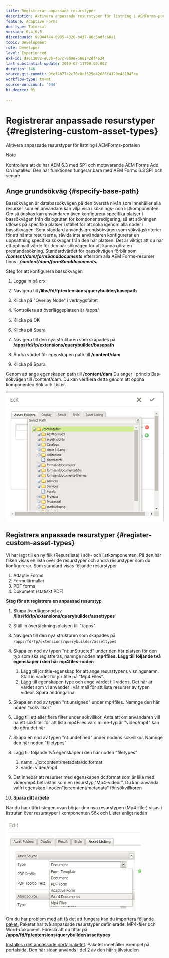 ```yaml
---
title: Registrerar anpassade resurstyper
description: Aktivera anpassade resurstyper för listning i AEMForms-portalen
feature: Adaptive Forms
doc-type: Tutorial
version: 6.4,6.5
discoiquuid: 99944f44-0985-4320-b437-06c5adfc60a1
topic: Development
role: Developer
level: Experienced
exl-id: da613092-e03b-467c-9b9e-668142df4634
last-substantial-update: 2019-07-11T00:00:00Z
duration: 146
source-git-commit: 9fef4b77a2c70c8cf525d42686f4120e481945ee
workflow-type: tm+mt
source-wordcount: '644'
ht-degree: 0%

---
```


# Registrerar anpassade resurstyper {#registering-custom-asset-types}

Aktivera anpassade resurstyper för listning i AEMForms-portalen

>[!NOTE]
>
>Kontrollera att du har AEM 6.3 med SP1 och motsvarande AEM Forms Add On Installed. Den här funktionen fungerar bara med AEM Forms 6.3 SP1 och senare

## Ange grundsökväg {#specify-base-path}

Bassökvägen är databassökvägen på den översta nivån som innehåller alla resurser som en användare kan vilja visa i söknings- och listkomponenten. Om så önskas kan användaren även konfigurera specifika platser i bassökvägen från dialogrutan för komponentredigering, så att sökningen utlöses på specifika platser i stället för att söka igenom alla noder i bassökvägen. Som standard används grundsökvägen som sökvägskriterier för att hämta resurserna, såvida inte användaren konfigurerar en uppsättning specifika sökvägar från den här platsen. Det är viktigt att du har ett optimalt värde för den här sökvägen för att kunna göra en prestandasökning. Standardvärdet för bassökvägen förblir som **_/content/dam/formSanddocuments_** eftersom alla AEM Forms-resurser finns i **_/content/dam/formSanddocuments._**

Steg för att konfigurera bassökvägen

1. Logga in på crx
1. Navigera till **/libs/fd/fp/extensions/querybuilder/basepath**

1. Klicka på &quot;Overlay Node&quot; i verktygsfältet
1. Kontrollera att överläggsplatsen är /apps/
1. Klicka på OK
1. Klicka på Spara
1. Navigera till den nya strukturen som skapades på **/apps/fd/fp/extensions/querybuilder/basepath**

1. Ändra värdet för egenskapen path till **/content/dam**
1. Klicka på Spara

Genom att ange egenskapen path till **/content/dam** Du anger i princip Bas-sökvägen till /content/dam. Du kan verifiera detta genom att öppna komponenten Sök och Lister.

![basepath](assets/basepath.png)

## Registrera anpassade resurstyper {#register-custom-asset-types}

Vi har lagt till en ny flik (Resurslista) i sök- och listkomponenten. På den här fliken visas en lista över de resurstyper och andra resurstyper som du konfigurerar. Som standard visas följande resurstyper

1. Adaptiv Forms
1. Formulärmallar
1. PDF forms
1. Dokument (statiskt PDF)

**Steg för att registrera en anpassad resurstyp**

1. Skapa överläggsnod av **/libs/fd/fp/extensions/querybuilder/assettypes**

1. Ställ in övertäckningsplatsen till &quot;/apps&quot;
1. Navigera till den nya strukturen som skapades på `/apps/fd/fp/extensions/querybuilder/assettypes`

1. Skapa en nod av typen &quot;nt:unStructed&quot; under den här platsen för den typ som ska registreras, namnge noden **mp4files. Lägg till följande två egenskaper i den här mp4files-noden**

   1. Lägg till jcr:title-egenskap för att ange resurstypens visningsnamn. Ställ in värdet för jcr:title på &quot;Mp4 Files&quot;.
   1. Lägg till egenskapen type och ange värdet till videos. Det här är värdet som vi använder i vår mall för att lista resurser av typen videor. Spara ändringarna.

1. Skapa en nod av typen &quot;nt:unsigned&quot; under mp4files. Namnge den här noden &quot;sökvillkor&quot;
1. Lägg till ett eller flera filter under sökvillkor. Anta att om användaren vill ha ett sökfilter för att lista mp4Files vars mime-typ är &quot;video/mp4&quot; kan du göra det här
1. Skapa en nod av typen &quot;nt:undefined&quot; under nodens sökvillkor. Namnge den här noden &quot;filetypes&quot;
1. Lägg till följande två egenskaper i den här noden &quot;filetypes&quot;

   1. namn: ./jcr:content/metadata/dc:format
   1. värde: video/mp4

1. Det innebär att resurser med egenskapen dc:format som är lika med video/mp4 betraktas som en resurstyp,&quot;Mp4-videor&quot;. Du kan använda valfri egenskap i noden&quot;jcr:content/metadata&quot; för sökvillkoren

1. **Spara ditt arbete**

När du har utfört stegen ovan börjar den nya resurstypen (Mp4-filer) visas i listrutan över resurstyper i komponenten Sök och Lister enligt nedan

![mp4files](assets/mp4files.png)

[Om du har problem med att få det att fungera kan du importera följande paket.](assets/assettypeskt1.zip) Paketet har två anpassade resurstyper definierade. MP4-filer och Word-dokument. Föreslå att du tittar på **/apps/fd/fp/extensions/querybuilder/assettypes**

[Installera det anpassade portalpaketet](assets/customportalpage.zip). Paketet innehåller exempel på portalsida. Den här sidan används i del 2 av den här självstudien
